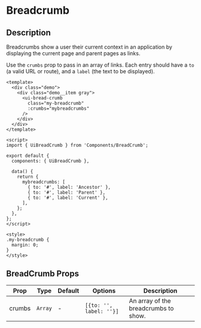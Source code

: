 # Breadcrumb

## Description
Breadcrumbs show a user their current context in an application by displaying the current page and parent pages as links.

Use the `crumbs` prop to pass in an array of links. Each entry should have a `to` (a valid URL or route), and a `label` (the text to be displayed).

```vue
<template>
  <div class="demo">
    <div class="demo__item gray">
      <ui-bread-crumb
        class="my-breadcrumb"
        :crumbs="mybreadcrumbs"
      />
    </div>
  </div>
</template>

<script>
import { UiBreadCrumb } from 'Components/BreadCrumb';

export default {
  components: { UiBreadCrumb },

  data() {
    return {
      mybreadcrumbs: [
        { to: '#', label: 'Ancestor' },
        { to: '#', label: 'Parent' },
        { to: '#', label: 'Current' },
      ],
    };
  },
};
</script>

<style>
.my-breadcrumb {
  margin: 0;
}
</style>
```

## BreadCrumb Props
| Prop | Type | Default | Options | Description |
| ---- | ---- | ------- | ------- | ----------- |
| crumbs | `Array` | - | `[{to: '', label: ''}]` | An array of the breadcrumbs to show. |
